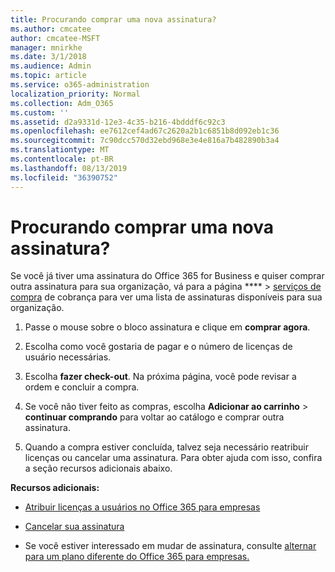 ```yaml
---
title: Procurando comprar uma nova assinatura?
ms.author: cmcatee
author: cmcatee-MSFT
manager: mnirkhe
ms.date: 3/1/2018
ms.audience: Admin
ms.topic: article
ms.service: o365-administration
localization_priority: Normal
ms.collection: Adm_O365
ms.custom: ''
ms.assetid: d2a9331d-12e3-4c35-b216-4bdddf6c92c3
ms.openlocfilehash: ee7612cef4ad67c2620a2b1c6851b8d092eb1c36
ms.sourcegitcommit: 7c90dcc570d32ebd968e3e4e816a7b482890b3a4
ms.translationtype: MT
ms.contentlocale: pt-BR
ms.lasthandoff: 08/13/2019
ms.locfileid: "36390752"
---
```

# <a name="looking-to-buy-a-new-subscription"></a>Procurando comprar uma nova assinatura?

Se você já tiver uma assinatura do Office 365 for Business e quiser comprar outra assinatura para sua organização, vá para a página **** \> [serviços de compra](https://go.microsoft.com/fwlink/p/?linkid=868433) de cobrança para ver uma lista de assinaturas disponíveis para sua organização.
 
1. Passe o mouse sobre o bloco assinatura e clique em **comprar agora**.

2. Escolha como você gostaria de pagar e o número de licenças de usuário necessárias.

3. Escolha **fazer check-out**. Na próxima página, você pode revisar a ordem e concluir a compra.

4. Se você não tiver feito as compras, escolha **Adicionar ao carrinho** \> **continuar comprando** para voltar ao catálogo e comprar outra assinatura. 

5. Quando a compra estiver concluída, talvez seja necessário reatribuir licenças ou cancelar uma assinatura. Para obter ajuda com isso, confira a seção recursos adicionais abaixo.

 **Recursos adicionais:**
  
- [Atribuir licenças a usuários no Office 365 para empresas](https://docs.microsoft.com/en-us/office365/admin/subscriptions-and-billing/assign-licenses-to-users)
    
- [Cancelar sua assinatura](https://docs.microsoft.com/en-us/office365/admin/subscriptions-and-billing/cancel-your-subscription)
    
- Se você estiver interessado em mudar de assinatura, consulte [alternar para um plano diferente do Office 365 para empresas.](https://docs.microsoft.com/en-us/office365/admin/subscriptions-and-billing/switch-to-a-different-plan)